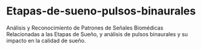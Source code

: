 # Etapas-de-sueno-pulsos-binaurales
Análisis y Reconocimiento de Patrones de Señales Biomédicas Relacionadas a las Etapas de Sueño, y análisis de pulsos binaurales y su impacto en la calidad de sueño.
